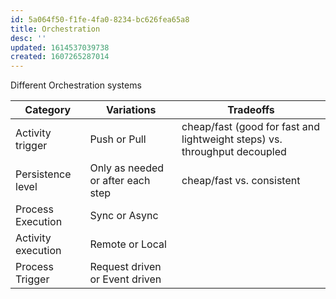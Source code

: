 ```yaml
---
id: 5a064f50-f1fe-4fa0-8234-bc626fea65a8
title: Orchestration
desc: ''
updated: 1614537039738
created: 1607265287014
---
```


Different Orchestration systems

| Category | Variations | Tradeoffs |
| --- | ----------- |  -- |
| Activity trigger | Push or Pull | cheap/fast (good for fast and lightweight steps) vs. throughput decoupled | 
| Persistence level | Only as needed or after each step| cheap/fast vs. consistent 
| Process Execution | Sync or Async |
| Activity execution | Remote or Local |
| Process Trigger | Request driven or Event driven |
